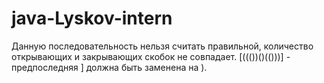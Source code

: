 ﻿# java-Lyskov-intern
Данную последовательность нельзя считать правильной, количество открывающих и закрывающих скобок не совпадает.
[((())()(()))] - предпоследняя ] должна быть заменена на ).
